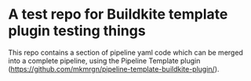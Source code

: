 # A test repo for Buildkite template plugin testing things

This repo contains a section of pipeline yaml code which can be merged into a complete pipeline, using the Pipeline Template plugin (https://github.com/mkmrgn/pipeline-template-buildkite-plugin/).

